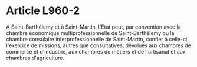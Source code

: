 # Article L960-2

<p>A Saint-Barthélemy et à Saint-Martin, l'Etat peut, par convention avec la chambre économique multiprofessionnelle de Saint-Barthélemy ou la chambre consulaire interprofessionnelle de Saint-Martin, confier à celle-ci l'exercice de missions, autres que consultatives, dévolues aux chambres de commerce et d'industrie, aux chambres de métiers et de l'artisanat et aux chambres d'agriculture. </p>